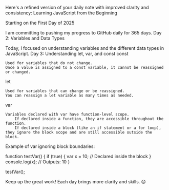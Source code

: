 Here's a refined version of your daily note with improved clarity and consistency:
Learning JavaScript from the Beginning

Starting on the First Day of 2025

I am committing to pushing my progress to GitHub daily for 365 days.
Day 2: Variables and Data Types

Today, I focused on understanding variables and the different data types in JavaScript.
Day 3: Understanding let, var, and const
const

    Used for variables that do not change.
    Once a value is assigned to a const variable, it cannot be reassigned or changed.

let

    Used for variables that can change or be reassigned.
    You can reassign a let variable as many times as needed.

var

    Variables declared with var have function-level scope.
        If declared inside a function, they are accessible throughout the function.
        If declared inside a block (like an if statement or a for loop), they ignore the block scope and are still accessible outside the block.

Example of var ignoring block boundaries:

function testVar() {
  if (true) {
    var x = 10; // Declared inside the block
  }
  console.log(x); // Outputs: 10
}

testVar();

Keep up the great work! Each day brings more clarity and skills. 😊

